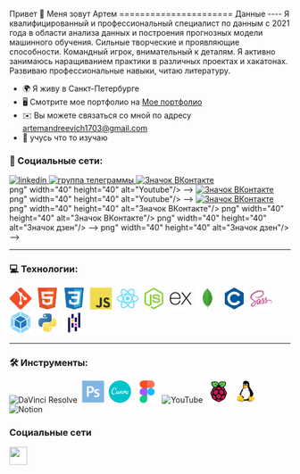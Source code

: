 Привет 👋 Меня зовут Артем ====================== Данные ---- Я квалифицированный и профессиональный специалист по данным с 2021 года в области анализа данных и построения прогнозных модели машинного обучения. Сильные творческие и проявляющие способности. Командный игрок, внимательный к деталям. Я активно занимаюсь наращиванием практики в различных проектах и ​​хакатонах. Развиваю профессиональные навыки, читаю литературу. 
* 🌍 Я живу в Санкт-Петербурге 
* 🖥️ Смотрите мое портфолио на [Мое портфолио](http://ссылка)
* ✉️ Вы можете связаться со мной по адресу [artemandreevich1703@gmail.com](mailto:artemandreevich1703@gmail.com)
* 🧠 учусь что то изучаю

### 🤝 Социальные сети:

<div id="значки"> <a href="https://www.linkedin.com/in/%D0%B0%D0%BB%D0%B5%D0%BA%D1%81%D0%B5% D0%B9-%D1%84%D0%B8%D0%BB%D0%B8%D0%BC%D0%BE%D0%BD%D0%BE%D0%B2-2a0b07257/" target="_blank"> <img src="https://cdn-icons-png.flaticon.com/512/2504/2504799.png" width="40" height="40" alt="linkedin" /> </a> <a href="https://t.me/artemandreevich1703" target="_blank"> <img src="https://cdn-icons-png.flaticon.com/512/2111/2111646.png" width="40 " height="40" alt="группа телеграммы" /> </a> <!-- <a href="https://www.youtube.com/channel/UCbORpXVw1JNc0JYFSUqLWXA" target="_blank"> <img src ="https://cdn-icons-png.flaticon.com/512/3670/3670147.png" width="40" height="40" alt="Youtube"/> </a> --> <a href="https://vk.com/f1ll_zzz" цель ="_blank"> <img src="https://cdn-icons-png.flaticon.com/512/145/145813.png" width="40" height="40" alt="Значок ВКонтакте"/> </a> <!-- <a href="https://dzen.ru/tehnomaniak" target="_blank"> <img src="https://upload.wikimedia.org/wikipedia/commons/thumb/ a/ab/Yandex_Zen_logo_icon.svg/1024px-Yandex_Zen_logo_icon.svg.png" width="40" height="40" alt="Значок Zen"/> </a> --> </div>png" width="40" height="40" alt="Youtube"/> </a> --> <a href="https://vk.com/f1ll_zzz" target="_blank"> <img src ="https://cdn-icons-png.flaticon.com/512/145/145813.png" width="40" height="40" alt="Значок ВКонтакте"/> </a> <!-- <a href="https://dzen.ru/tehnomaniak" target="_blank"> <img src="https://upload.wikimedia.org/wikipedia/commons/thumb/a/ab/Yandex_Zen_logo_icon.svg/ 1024px-Yandex_Zen_logo_icon.svg.png" width="40" height="40" alt="Значок Zen"/> </a> --> </div>png" width="40" height="40" alt="Youtube"/> </a> --> <a href="https://vk.com/f1ll_zzz" target="_blank"> <img src ="https://cdn-icons-png.flaticon.com/512/145/145813.png" width="40" height="40" alt="Значок ВКонтакте"/> </a> <!-- <a href="https://dzen.ru/tehnomaniak" target="_blank"> <img src="https://upload.wikimedia.org/wikipedia/commons/thumb/a/ab/Yandex_Zen_logo_icon.svg/ 1024px-Yandex_Zen_logo_icon.svg.png" width="40" height="40" alt="Значок Zen"/> </a> --> </div>png" width="40" height="40" alt="Значок ВКонтакте"/> </a> <!-- <a href="https://dzen.ru/tehnomaniak" target="_blank"> < img src="https://upload.wikimedia.org/wikipedia/commons/thumb/a/ab/Yandex_Zen_logo_icon.svg/1024px-Yandex_Zen_logo_icon.svg.png" width="40" height="40" alt="Zen Значок"/> </a> --> </div>png" width="40" height="40" alt="Значок ВКонтакте"/> </a> <!-- <a href="https://dzen.ru/tehnomaniak" target="_blank"> < img src="https://upload.wikimedia.org/wikipedia/commons/thumb/a/ab/Yandex_Zen_logo_icon.svg/1024px-Yandex_Zen_logo_icon.svg.png" width="40" height="40" alt="Zen Значок"/> </a> --> </div>png" width="40" height="40" alt="Значок дзен"/> </a> --> </div>png" width="40" height="40" alt="Значок дзен"/> </a> --> </div>

---

### 💻 Технологии:

<div>
  <img src="https://github.com/devicons/devicon/blob/master/icons/git/git-original.svg" title="git" alt="git" width="40" height="40"/>&nbsp;
  <img src="https://github.com/devicons/devicon/blob/master/icons/html5/html5-original.svg" title="html5" alt="html5" width="40" height="40"/>&nbsp;
  <img src="https://github.com/devicons/devicon/blob/master/icons/css3/css3-original.svg" title="css" alt="css" width="40" height="40"/>&nbsp;
  <img src="https://github.com/devicons/devicon/blob/master/icons/javascript/javascript-original.svg" title="javascript" alt="javascript" width="40" height="40"/>&nbsp;
  <img src="https://github.com/devicons/devicon/blob/master/icons/react/react-original.svg" title="reactjs" alt="reactjs" width="40" height="40"/>&nbsp;
  <img src="https://github.com/devicons/devicon/blob/master/icons/nodejs/nodejs-original.svg" title="nodejs" alt="nodejs" width="40" height="40"/>&nbsp;
  <img src="https://github.com/devicons/devicon/blob/master/icons/express/express-original.svg" title="express" alt="express" width="40" height="40"/>&nbsp;
  <img src="https://github.com/devicons/devicon/blob/master/icons/mongodb/mongodb-original.svg" title="mongodb" alt="mongodb" width="40" height="40"/>&nbsp;
  <img src="https://github.com/devicons/devicon/blob/master/icons/c/c-plain.svg" title="C" alt="C" width="40" height="40"/>&nbsp;
  <img src="https://github.com/devicons/devicon/blob/master/icons/sass/sass-original.svg" title="sass/scss" alt="sass/scss" width="40" height="40"/>&nbsp;
  <img src="https://github.com/devicons/devicon/blob/master/icons/webpack/webpack-original.svg" title="webpack" alt="webpack" width="40" height="40"/>&nbsp;
  <img src="https://github.com/devicons/devicon/blob/master/icons/python/python-original.svg" title="Python" alt="Python" width="40" height="40"/>&nbsp;
  <img src="https://github.com/devicons/devicon/blob/master/icons/pandas/pandas-original.svg" title="Pandas" alt="Pandas" width="40" height="40"/>&nbsp;
</div>


---

### 🛠 Инструменты:

<div>
  <img src="https://upload.wikimedia.org/wikipedia/commons/9/90/DaVinci_Resolve_17_logo.svg" title="DaVinci Resolve" alt="DaVinci Resolve" width="40" height="40"/>&nbsp;
  <img src="https://github.com/devicons/devicon/blob/master/icons/photoshop/photoshop-plain.svg" title="photoshop" alt="photoshop" width="40" height="40"/>&nbsp;
  <img src="https://github.com/devicons/devicon/blob/master/icons/canva/canva-original.svg" title="canva" alt="canva" width="40" height="40"/>&nbsp;
  <img src="https://github.com/devicons/devicon/blob/master/icons/figma/figma-original.svg" title="figma" alt="figma" width="40" height="40"/>&nbsp;
  <img src="https://upload.wikimedia.org/wikipedia/commons/9/9e/YouTube_Logo_%282013-2017%29.svg" title="YouTube" alt="YouTube" width="40" height="40"/>&nbsp;
  <img src="https://github.com/devicons/devicon/blob/master/icons/raspberrypi/raspberrypi-original.svg" title="raspberrypi" alt="raspberrypi" width="40" height="40"/>&nbsp;
  <img src="https://github.com/devicons/devicon/blob/master/icons/linux/linux-original.svg" title="linux" alt="linux" width="40" height="40"/>&nbsp;
  <img src="https://upload.wikimedia.org/wikipedia/commons/e/e9/Notion-logo.svg" title="Notion" alt="Notion" width="40" height="40"/>&nbsp;
</div>




### Социальные сети

<p align="left"> <a href="https://www.github.com/ArtemAndreevichD" target="_blank" rel="noreferrer"><img src="https://raw .githubusercontent.com/danielcranney/readme-generator/main/public/icons/socials/github.svg" width="32" height="32" /></a> </p>



